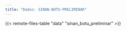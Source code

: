 ```yaml
---
title: "Dados: SINAN-BOTU-PRELIMINAR"
---
```


{{< remote-files-table "data" "sinan_botu_preliminar" >}}
